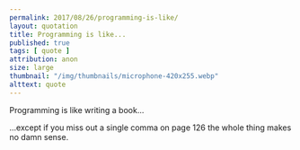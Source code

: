 ```yaml
---
permalink: 2017/08/26/programming-is-like/
layout: quotation
title: Programming is like...
published: true
tags: [ quote ]
attribution: anon
size: large
thumbnail: "/img/thumbnails/microphone-420x255.webp"
alttext: quote
---
```


Programming is like writing a book...

...except if you miss out a single comma on page 126 the whole thing makes no damn sense.
